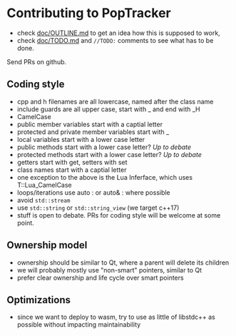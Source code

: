 # Contributing to PopTracker

- check [doc/OUTLINE.md](doc/OUTLINE.md) to get an idea how this is supposed to work,
- check [doc/TODO.md](doc/TODO.md) and `//TODO:` comments to see what has to be done.

Send PRs on github.

## Coding style
- cpp and h filenames are all lowercase, named after the class name
- include guards are all upper case, start with _ and end with _H
- CamelCase
- public member variables start with a captial letter
- protected and private member variables start with _
- local variables start with a lower case letter
- public methods start with a lower case letter? *Up to debate*
- protected methods start with a lower case letter? *Up to debate*
- getters start with get, setters with set
- class names start with a captial letter
- one exception to the above is the Lua Inferface, which uses T::Lua_CamelCase
- loops/iterations use auto : or auto& : where possible
- avoid `std::stream`
- use `std::string` or `std::string_view` (we target c++17)
- stuff is open to debate. PRs for coding style will be welcome at some point.

## Ownership model
- ownership should be similar to Qt, where a parent will delete its children
- we will probably mostly use "non-smart" pointers, similar to Qt
- prefer clear ownership and life cycle over smart pointers

## Optimizations
- since we want to deploy to wasm, try to use as little of libstdc++ as possible without impacting maintainability


